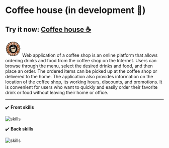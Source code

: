# Coffee house (in development 🚧)
## Try it now: <a href="https://coffee-house-beta.vercel.app/">Coffee house ☕</a>
<div>
  <img src="https://github.com/1kitten/coffee-house/blob/main/coffee-house-logo.png" width=50/>
  <label>
   Web application of a coffee shop is an online platform that allows ordering drinks and food from the coffee shop on the Internet. Users can browse through the menu, select the desired drinks and food, and then place an order. The ordered items can be picked up at the coffee shop or delivered to the home. The application also provides information on the location of the coffee shop, its working hours, discounts, and promotions. It is convenient for users who want to quickly and easily order their favorite drink or food without leaving their home or office.
  </label>
</div>

---
✔️ **Front skills**

![skills](https://skillicons.dev/icons?i=js,html,scss,react,figma)

✔️ **Back skills**

![skills](https://skillicons.dev/icons?i=py,fastapi,postgres)

